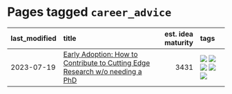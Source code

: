 # Pages tagged `career_advice`

|last_modified|title|est. idea maturity|tags
|:---|:---|---:|:---|
|2023-07-19|[Early Adoption: How to Contribute to Cutting Edge Research w/o needing a PhD](../early_adoption_and_fomo.md)|3431|[![](https://img.shields.io/badge/tag-autobiographical-ad342b)](../tags/autobiographical.md) [![](https://img.shields.io/badge/tag-career_advice-a3a5e9)](../tags/career_advice.md) [![](https://img.shields.io/badge/tag-early_adoption-a682e)](../tags/early_adoption.md) [![](https://img.shields.io/badge/tag-mentoring-1661bc)](../tags/mentoring.md) [![](https://img.shields.io/badge/tag-reddit-296bb1)](../tags/reddit.md)|